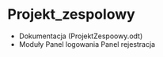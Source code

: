 # Projekt_zespolowy

* Dokumentacja (ProjektZespoowy.odt)
* Moduły
 Panel logowania
 Panel rejestracja
